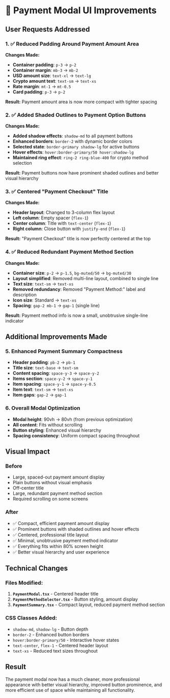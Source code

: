 # 🎨 Payment Modal UI Improvements

## **User Requests Addressed**

### **1. ✅ Reduced Padding Around Payment Amount Area**
**Changes Made:**
- **Container padding**: `p-3` → `p-2`
- **Container margin**: `mb-3` → `mb-2` 
- **USD amount size**: `text-xl` → `text-lg`
- **Crypto amount text**: `text-sm` → `text-xs`
- **Rate margin**: `mt-1` → `mt-0.5`
- **Card padding**: `p-3` → `p-2`

**Result:** Payment amount area is now more compact with tighter spacing

### **2. ✅ Added Shaded Outlines to Payment Option Buttons**
**Changes Made:**
- **Added shadow effects**: `shadow-md` to all payment buttons
- **Enhanced borders**: `border-2` with dynamic border colors
- **Selected state**: `border-primary shadow-lg` for active buttons
- **Hover effects**: `hover:border-primary/50 hover:shadow-lg`
- **Maintained ring effect**: `ring-2 ring-blue-400` for crypto method selection

**Result:** Payment buttons now have prominent shaded outlines and better visual hierarchy

### **3. ✅ Centered "Payment Checkout" Title**
**Changes Made:**
- **Header layout**: Changed to 3-column flex layout
- **Left column**: Empty spacer (`flex-1`)
- **Center column**: Title with `text-center` (`flex-1`)
- **Right column**: Close button with `justify-end` (`flex-1`)

**Result:** "Payment Checkout" title is now perfectly centered at the top

### **4. ✅ Reduced Redundant Payment Method Section**
**Changes Made:**
- **Container size**: `p-2` → `p-1.5`, `bg-muted/50` → `bg-muted/30`
- **Layout simplified**: Removed multi-line layout, combined to single line
- **Text size**: `text-sm` → `text-xs`
- **Removed redundancy**: Removed "Payment Method:" label and description
- **Icon size**: Standard → `text-xs`
- **Spacing**: `gap-2 mb-1` → `gap-1` (single line)

**Result:** Payment method info is now a small, unobtrusive single-line indicator

## **Additional Improvements Made**

### **5. Enhanced Payment Summary Compactness**
- **Header padding**: `pb-2` → `pb-1`
- **Title size**: `text-base` → `text-sm`
- **Content spacing**: `space-y-3` → `space-y-2`
- **Items section**: `space-y-2` → `space-y-1`
- **Item spacing**: `space-y-1` → `space-y-0.5`
- **Item text**: `text-sm` → `text-xs`
- **Item gaps**: `gap-2` → `gap-1`

### **6. Overall Modal Optimization**
- **Modal height**: 90vh → 80vh (from previous optimization)
- **All content**: Fits without scrolling
- **Button styling**: Enhanced visual hierarchy
- **Spacing consistency**: Uniform compact spacing throughout

## **Visual Impact**

### **Before**
- Large, spaced-out payment amount display
- Plain buttons without visual emphasis
- Off-center title
- Large, redundant payment method section
- Required scrolling on some screens

### **After**
- ✅ Compact, efficient payment amount display
- ✅ Prominent buttons with shaded outlines and hover effects
- ✅ Centered, professional title layout
- ✅ Minimal, unobtrusive payment method indicator
- ✅ Everything fits within 80% screen height
- ✅ Better visual hierarchy and user experience

## **Technical Changes**

### **Files Modified:**
1. **`PaymentModal.tsx`** - Centered header title
2. **`PaymentMethodSelector.tsx`** - Button styling, amount display
3. **`PaymentSummary.tsx`** - Compact layout, reduced payment method section

### **CSS Classes Added:**
- `shadow-md`, `shadow-lg` - Button depth
- `border-2` - Enhanced button borders
- `hover:border-primary/50` - Interactive hover states
- `text-center`, `flex-1` - Centered header layout
- `text-xs` - Reduced text sizes throughout

## **Result**
The payment modal now has a much cleaner, more professional appearance with better visual hierarchy, improved button prominence, and more efficient use of space while maintaining all functionality. 